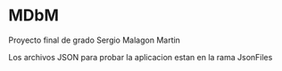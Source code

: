 # MDbM
Proyecto final de grado Sergio Malagon Martin

Los archivos JSON para probar la aplicacion estan en la rama JsonFiles

